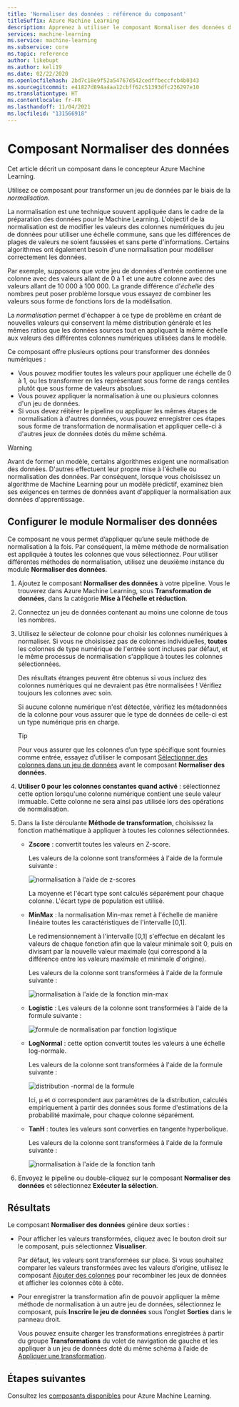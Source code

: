 ```yaml
---
title: 'Normaliser des données : référence du composant'
titleSuffix: Azure Machine Learning
description: Apprenez à utiliser le composant Normaliser des données d’Azure Machine Learning afin de transformer un jeu de données par le biais de la *normalisation*.
services: machine-learning
ms.service: machine-learning
ms.subservice: core
ms.topic: reference
author: likebupt
ms.author: keli19
ms.date: 02/22/2020
ms.openlocfilehash: 2bd7c18e9f52a54767d542cedffbeccfcb4b0343
ms.sourcegitcommit: e41827d894a4aa12cbff62c51393dfc236297e10
ms.translationtype: HT
ms.contentlocale: fr-FR
ms.lasthandoff: 11/04/2021
ms.locfileid: "131566918"
---
```

# <a name="normalize-data-component"></a>Composant Normaliser des données

Cet article décrit un composant dans le concepteur Azure Machine Learning.

Utilisez ce composant pour transformer un jeu de données par le biais de la *normalisation*.

La normalisation est une technique souvent appliquée dans le cadre de la préparation des données pour le Machine Learning. L'objectif de la normalisation est de modifier les valeurs des colonnes numériques du jeu de données pour utiliser une échelle commune, sans que les différences de plages de valeurs ne soient faussées et sans perte d'informations. Certains algorithmes ont également besoin d'une normalisation pour modéliser correctement les données.

Par exemple, supposons que votre jeu de données d'entrée contienne une colonne avec des valeurs allant de 0 à 1 et une autre colonne avec des valeurs allant de 10 000 à 100 000. La grande différence d'*échelle* des nombres peut poser problème lorsque vous essayez de combiner les valeurs sous forme de fonctions lors de la modélisation.

La *normalisation* permet d'échapper à ce type de problème en créant de nouvelles valeurs qui conservent la même distribution générale et les mêmes ratios que les données sources tout en appliquant la même échelle aux valeurs des différentes colonnes numériques utilisées dans le modèle.

Ce composant offre plusieurs options pour transformer des données numériques :

- Vous pouvez modifier toutes les valeurs pour appliquer une échelle de 0 à 1, ou les transformer en les représentant sous forme de rangs centiles plutôt que sous forme de valeurs absolues.
- Vous pouvez appliquer la normalisation à une ou plusieurs colonnes d'un jeu de données.
- Si vous devez réitérer le pipeline ou appliquer les mêmes étapes de normalisation à d'autres données, vous pouvez enregistrer ces étapes sous forme de transformation de normalisation et appliquer celle-ci à d'autres jeux de données dotés du même schéma.

> [!WARNING]
> Avant de former un modèle, certains algorithmes exigent une normalisation des données. D'autres effectuent leur propre mise à l'échelle ou normalisation des données. Par conséquent, lorsque vous choisissez un algorithme de Machine Learning pour un modèle prédictif, examinez bien ses exigences en termes de données avant d'appliquer la normalisation aux données d'apprentissage.

##  <a name="configure-normalize-data"></a>Configurer le module Normaliser des données

Ce composant ne vous permet d’appliquer qu’une seule méthode de normalisation à la fois. Par conséquent, la même méthode de normalisation est appliquée à toutes les colonnes que vous sélectionnez. Pour utiliser différentes méthodes de normalisation, utilisez une deuxième instance du module **Normaliser des données**.

1. Ajoutez le composant **Normaliser des données** à votre pipeline. Vous le trouverez dans Azure Machine Learning, sous **Transformation de données**, dans la catégorie **Mise à l’échelle et réduction**.

2. Connectez un jeu de données contenant au moins une colonne de tous les nombres.

3. Utilisez le sélecteur de colonne pour choisir les colonnes numériques à normaliser. Si vous ne choisissez pas de colonnes individuelles, **toutes** les colonnes de type numérique de l'entrée sont incluses par défaut, et le même processus de normalisation s'applique à toutes les colonnes sélectionnées. 

    Des résultats étranges peuvent être obtenus si vous incluez des colonnes numériques qui ne devraient pas être normalisées ! Vérifiez toujours les colonnes avec soin.

    Si aucune colonne numérique n'est détectée, vérifiez les métadonnées de la colonne pour vous assurer que le type de données de celle-ci est un type numérique pris en charge.

    > [!TIP]
    > Pour vous assurer que les colonnes d’un type spécifique sont fournies comme entrée, essayez d’utiliser le composant [Sélectionner des colonnes dans un jeu de données](./select-columns-in-dataset.md) avant le composant **Normaliser des données**.

4. **Utiliser 0 pour les colonnes constantes quand activé** : sélectionnez cette option lorsqu'une colonne numérique contient une seule valeur immuable. Cette colonne ne sera ainsi pas utilisée lors des opérations de normalisation.

5. Dans la liste déroulante **Méthode de transformation**, choisissez la fonction mathématique à appliquer à toutes les colonnes sélectionnées. 
  
    - **Zscore** : convertit toutes les valeurs en Z-score.
    
      Les valeurs de la colonne sont transformées à l'aide de la formule suivante :  
  
      ![normalisation à l'aide de z-scores](media/module/aml-normalization-z-score.png)
  
      La moyenne et l'écart type sont calculés séparément pour chaque colonne. L'écart type de population est utilisé.
  
    - **MinMax** : la normalisation Min-max remet à l'échelle de manière linéaire toutes les caractéristiques de l'intervalle [0,1].
    
      Le redimensionnement à l'intervalle [0,1] s'effectue en décalant les valeurs de chaque fonction afin que la valeur minimale soit 0, puis en divisant par la nouvelle valeur maximale (qui correspond à la différence entre les valeurs maximale et minimale d'origine).
      
      Les valeurs de la colonne sont transformées à l'aide de la formule suivante :  
  
      ![normalisation à l'aide de la fonction min&#45;max](media/module/aml-normalization-minmax.png "AML_normalization-minmax")  
  
    - **Logistic** : Les valeurs de la colonne sont transformées à l'aide de la formule suivante :

      ![formule de normalisation par fonction logistique](media/module/aml-normalization-logistic.png "AML_normalization-logistic")  
  
    - **LogNormal** : cette option convertit toutes les valeurs à une échelle log-normale.
  
      Les valeurs de la colonne sont transformées à l'aide de la formule suivante :
  
      ![distribution &#45;normal de la formule](media/module/aml-normalization-lognormal.png "AML_normalization-lognormal")
    
      Ici, μ et σ correspondent aux paramètres de la distribution, calculés empiriquement à partir des données sous forme d'estimations de la probabilité maximale, pour chaque colonne séparément.  
  
    - **TanH** : toutes les valeurs sont converties en tangente hyperbolique.
    
      Les valeurs de la colonne sont transformées à l'aide de la formule suivante :
    
      ![normalisation à l'aide de la fonction tanh](media/module/aml-normalization-tanh.png "AML_normalization-tanh")

6. Envoyez le pipeline ou double-cliquez sur le composant **Normaliser des données** et sélectionnez **Exécuter la sélection**. 

## <a name="results"></a>Résultats

Le composant **Normaliser des données** génère deux sorties :

- Pour afficher les valeurs transformées, cliquez avec le bouton droit sur le composant, puis sélectionnez **Visualiser**.

    Par défaut, les valeurs sont transformées sur place. Si vous souhaitez comparer les valeurs transformées avec les valeurs d’origine, utilisez le composant [Ajouter des colonnes](./add-columns.md) pour recombiner les jeux de données et afficher les colonnes côte à côte.

- Pour enregistrer la transformation afin de pouvoir appliquer la même méthode de normalisation à un autre jeu de données, sélectionnez le composant, puis **Inscrire le jeu de données** sous l’onglet **Sorties** dans le panneau droit.

    Vous pouvez ensuite charger les transformations enregistrées à partir du groupe **Transformations** du volet de navigation de gauche et les appliquer à un jeu de données doté du même schéma à l’aide de [Appliquer une transformation](apply-transformation.md).  


## <a name="next-steps"></a>Étapes suivantes

Consultez les [composants disponibles](component-reference.md) pour Azure Machine Learning. 